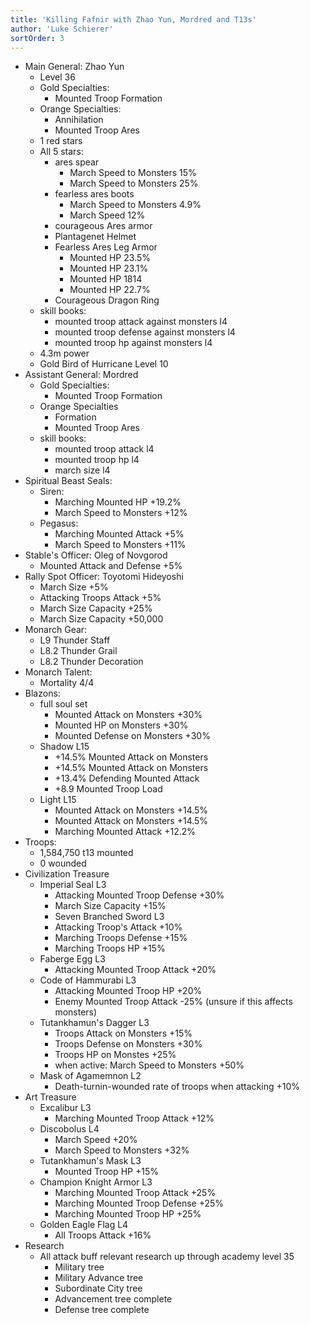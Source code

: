 ```yaml
---
title: 'Killing Fafnir with Zhao Yun, Mordred and T13s'
author: 'Luke Schierer'
sortOrder: 3
---
```


* Main General: Zhao Yun
  * Level 36
  * Gold Specialties:
    * Mounted Troop Formation
  * Orange Specialties:
    * Annihilation
    * Mounted Troop Ares
  * 1 red stars
  * All 5 stars: 
    * ares spear
      * March Speed to Monsters 15%
      * March Speed to Monsters 25%
    * fearless ares boots
      * March Speed to Monsters 4.9%
      * March Speed 12%
    * courageous Ares armor
    * Plantagenet Helmet
    * Fearless Ares Leg Armor
      * Mounted HP 23.5%
      * Mounted HP 23.1%
      * Mounted HP 1814
      * Mounted HP 22.7%
    * Courageous Dragon Ring
  * skill books:
    * mounted troop attack against monsters l4
    * mounted troop defense against monsters l4
    * mounted troop hp against monsters l4
  * 4.3m power
  * Gold Bird of Hurricane Level 10
* Assistant General: Mordred
  * Gold Specialties: 
    * Mounted Troop Formation
  * Orange Specialties
    * Formation
    * Mounted Troop Ares
  * skill books:
    * mounted troop attack l4
    * mounted troop hp l4
    * march size l4
* Spiritual Beast Seals:
  * Siren:
    * Marching Mounted HP +19.2%
    * March Speed to Monsters +12%
  * Pegasus:
    * Marching Mounted Attack +5%
    * March Speed to Monsters +11%
* Stable's Officer: Oleg of Novgorod
  * Mounted Attack and Defense +5%
* Rally Spot Officer: Toyotomi Hideyoshi
  * March Size +5%
  * Attacking Troops Attack +5%
  * March Size Capacity +25%
  * March Size Capacity +50,000
* Monarch Gear:
  * L9 Thunder Staff
  * L8.2 Thunder Grail
  * L8.2 Thunder Decoration
* Monarch Talent:
  * Mortality 4/4
* Blazons:
  * full soul set
    * Mounted Attack on Monsters +30%
    * Mounted HP on Monsters +30%
    * Mounted Defense on Monsters +30%
  * Shadow L15 
    * +14.5% Mounted Attack on Monsters
    * +14.5% Mounted Attack on Monsters
    * +13.4% Defending Mounted Attack
    * +8.9 Mounted Troop Load
  * Light L15
    * Mounted Attack on Monsters +14.5%
    * Mounted Attack on Monsters +14.5%
    * Marching Mounted Attack +12.2%
* Troops:
  * 1,584,750 t13 mounted
  * 0 wounded
* Civilization Treasure
  * Imperial Seal L3
    * Attacking Mounted Troop Defense +30%
    * March Size Capacity +15%
    * Seven Branched Sword L3
    * Attacking Troop's Attack +10%
    * Marching Troops Defense +15%
    * Marching Troops HP +15%
  * Faberge Egg L3
    * Attacking Mounted Troop Attack +20%
  * Code of Hammurabi L3
    * Attacking Mounted Troop HP +20%
    * Enemy Mounted Troop Attack -25% (unsure if this affects monsters)
  * Tutankhamun's Dagger L3
    * Troops Attack on Monsters +15%
    * Troops Defense on Monsters +30%
    * Troops HP on Monstes +25%
    * when active: March Speed to Monsters +50%
  * Mask of Agamemnon L2
    * Death-turnin-wounded rate of troops when attacking +10%
* Art Treasure
  * Excalibur L3
    * Marching Mounted Troop Attack +12%
  * Discobolus L4
    * March Speed +20%
    * March Speed to Monsters +32%
  * Tutankhamun's Mask L3
    * Mounted Troop HP +15%
  * Champion Knight Armor L3
    * Marching Mounted Troop Attack +25%
    * Marching Mounted Troop Defense +25%
    * Marching Mounted Troop HP +25%
  * Golden Eagle Flag L4
    * All Troops Attack +16%
* Research
  * All attack buff relevant research up through academy level 35
    * Military tree
    * Military Advance tree
    * Subordinate City tree
    * Advancement tree complete
    * Defense tree complete
